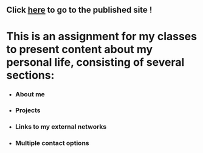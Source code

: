 ## Click [here](https://www.erwanbrevault.fr/) to go to the published site !

# This is an assignment for my classes to present content about my personal life, consisting of several sections:

- ### About me
- ### Projects
- ### Links to my external networks
- ### Multiple contact options
